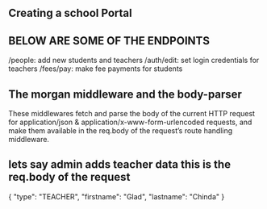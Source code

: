 ## Creating a school Portal 

## BELOW ARE SOME OF THE ENDPOINTS 

/people: add new students and teachers
/auth/edit: set login credentials for teachers
/fees/pay: make fee payments for students

 ## The morgan middleware and the body-parser

 These middlewares fetch and parse the body of the current HTTP request for application/json & application/x-www-form-urlencoded requests, and make them available in the req.body of the request’s route handling middleware.

 ## lets say admin adds teacher data this is the req.body of the request

 {
    "type": "TEACHER",
    "firstname": "Glad",
    "lastname": "Chinda"
}